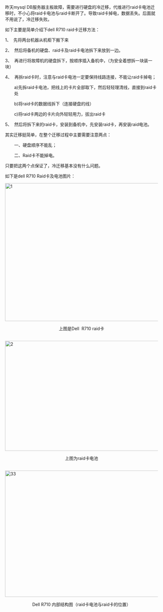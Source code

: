 <!--
author: beebol
date: 2014-08-29 18:08:01
title: Dell R710 Raid卡及电池迁移（硬盘冷迁移）
tags: raid,raid卡电池,冷迁移
category: Mysql
status: publish
summary: 昨天mysql DB服务器主板故障，需要进行硬盘的冷迁移，代维进行raid卡电池迁移时，不小心将raid卡电池与raid卡断开了。导致raid卡掉电，数据丢失。后面就不用说了，冷迁移失败。如下主要是简单介绍下dell R710 raid卡迁移方法：1、  先将两台机器从机柜下搬下
-->

昨天mysql DB服务器主板故障，需要进行硬盘的冷迁移，代维进行raid卡电池迁移时，不小心将raid卡电池与raid卡断开了。导致raid卡掉电，数据丢失。后面就不用说了，冷迁移失败。

如下主要是简单介绍下dell R710 raid卡迁移方法：

1、  先将两台机器从机柜下搬下来

2、  然后将备机的硬盘、raid卡及raid卡电池拆下来放到一边。

3、  再进行将故障机的硬盘拆下，按顺序插入备机中，（为安全着想拆一块装一块）

4、  再拆raid卡时，注意与raid卡电池一定要保持线路连接，不能让raid卡掉电；
<p style="padding-left: 30px;">a)先拆raid卡电池，把线上的卡片全部取下，然后轻轻理清线，直接到raid卡处</p>
<p style="padding-left: 30px;">b)将raid卡的数据线拆下（连接硬盘的线）</p>
<p style="padding-left: 30px;">c)将raid卡两边的卡片向外轻轻用力，拔出raid卡</p>
5、  然后将拆下来的raid卡，安装到备机中，先安装raid卡，再安装raid电池。

其实迁移挺简单，在整个迁移过程中主要需要注意两点：
<p style="padding-left: 30px;">一、硬盘顺序不能乱；</p>
<p style="padding-left: 30px;">二、Raid卡不能掉电。</p>
只要把这两个点保证了，冷迁移基本没有什么问题。

如下是dell R710 Raid卡及电池图片：

<a href="http://www.itopers.com/wp-content/uploads/2014/08/1.jpg"><img class="size-full wp-image-711 aligncenter" alt="1" src="http://www.itopers.com/wp-content/uploads/2014/08/1.jpg" width="608" height="454" /></a>
<p align="center">上图是Dell  R710 raid卡</p>
 <a href="http://www.itopers.com/wp-content/uploads/2014/08/2.jpg"><img class="aligncenter" alt="2" src="http://www.itopers.com/wp-content/uploads/2014/08/2.jpg" width="602" height="362" /></a>
<p align="center">上图为raid卡电池</p>
 <a href="http://www.itopers.com/wp-content/uploads/2014/08/33.jpg"><img class="aligncenter" alt="33" src="http://www.itopers.com/wp-content/uploads/2014/08/33.jpg" width="556" height="416" /></a>
<p align="center">Dell R710 内部结构图（raid卡电池与raid卡的位置）</p>
&nbsp;

&nbsp;